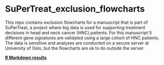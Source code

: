 # SuPerTreat_exclusion_flowcharts

This repo contains exclusion flowcharts for a manuscript that is part of SuPerTreat, a project where big data is used for supporting treatment decisions in head and neck cancer (HNC) patients. For this manuscript 5 different gene signatures are validated using a large cohort of HNC patients. The data is sensitive and analyses are conducted on a secure server at University of Oslo, but the flowcharts are ok to do outside the server. 

[**R Markdown results**](https://github.com/erlendfossen/SuPerTreat_PRISMA_flowcharts/blob/main/PRISMA_flowcharts_markdown.md)
